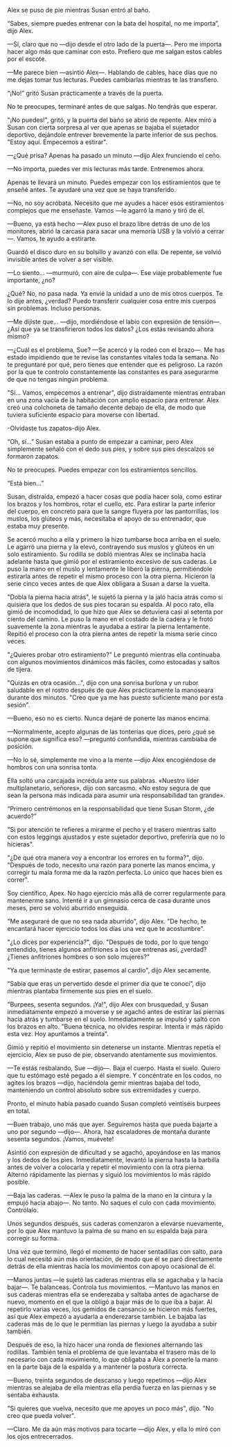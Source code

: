 
Alex se puso de pie mientras Susan entró al baño.

“Sabes, siempre puedes entrenar con la bata del hospital, no me importa”, dijo Alex.

—Sí, claro que no —dijo desde el otro lado de la puerta—. Pero me importa hacer algo más que caminar con esto. Prefiero que me salgan estos cables por el escote.

—Me parece bien —asintió Alex—. Hablando de cables, hace días que no me dejas tomar tus lecturas. Puedes cambiarlas mientras te las transfiero.

“¡No!” gritó Susan prácticamente a través de la puerta.

No te preocupes, terminaré antes de que salgas. No tendrás que esperar.

"¡No puedes!", gritó, y la puerta del baño se abrió de repente. Alex miró a Susan con cierta sorpresa al ver que apenas se bajaba el sujetador deportivo, dejándole entrever brevemente la parte inferior de sus pechos. "Estoy aquí. Empecemos a estirar".

—¿Qué prisa? Apenas ha pasado un minuto —dijo Alex frunciendo el ceño.

—No importa, puedes ver mis lecturas más tarde. Entrenemos ahora.

Apenas te llevará un minuto. Puedes empezar con los estiramientos que te enseñé antes. Te ayudaré una vez que se haya transferido.

—No, no soy acróbata. Necesito que me ayudes a hacer esos estiramientos complejos que me enseñaste. Vamos —le agarró la mano y tiró de él.

—Bueno, ya está hecho —Alex puso el brazo libre detrás de uno de los monitores, abrió la carcasa para sacar una memoria USB y la volvió a cerrar—. Vamos, te ayudo a estirarte.

Guardó el disco duro en su bolsillo y avanzó con ella. De repente, se volvió invisible antes de volver a ser visible.

—Lo siento... —murmuró, con aire de culpa—. Ese viaje probablemente fue importante, ¿no?

¿Qué? No, no pasa nada. Ya envié la unidad a uno de mis otros cuerpos. Te lo dije antes, ¿verdad? Puedo transferir cualquier cosa entre mis cuerpos sin problemas. Incluso personas.

—Me dijiste que... —dijo, mordiéndose el labio con expresión de tensión—. ¿Así que ya se transfirieron todos los datos? ¿Los estás revisando ahora mismo?

—¿Cuál es el problema, Sue? —Se acercó y la rodeó con el brazo—. Me has estado impidiendo que te revise las constantes vitales toda la semana. No te preguntaré por qué, pero tienes que entender que es peligroso. La razón por la que te controlo constantemente las constantes es para asegurarme de que no tengas ningún problema.

"Sí... Vamos, empecemos a entrenar", dijo distraídamente mientras entraban en una zona vacía de la habitación con amplio espacio para entrenar. Alex creó una colchoneta de tamaño decente debajo de ella, de modo que tuviera suficiente espacio para moverse con libertad.

-Olvidaste tus zapatos-dijo Alex.

“Oh, sí…” Susan estaba a punto de empezar a caminar, pero Alex simplemente señaló con el dedo sus pies, y sobre sus pies descalzos se formaron zapatos.

No te preocupes. Puedes empezar con los estiramientos sencillos.

“Está bien…”

Susan, distraída, empezó a hacer cosas que podía hacer sola, como estirar los brazos y los hombros, rotar el cuello, etc. Para estirar la parte inferior del cuerpo, en concreto para que la sangre fluyera por las pantorrillas, los muslos, los glúteos y más, necesitaba el apoyo de su entrenador, que estaba muy presente.

Se acercó mucho a ella y primero la hizo tumbarse boca arriba en el suelo. Le agarró una pierna y la elevó, contrayendo sus muslos y glúteos en un solo estiramiento. Su rodilla se dobló mientras Alex se inclinaba hacia adelante hasta que gimió por el estiramiento excesivo de sus caderas. Le puso la mano en el muslo y lentamente le liberó la pierna, permitiéndole estirarla antes de repetir el mismo proceso con la otra pierna. Hicieron la serie cinco veces antes de que Alex obligara a Susan a darse la vuelta.

"Dobla la pierna hacia atrás", le sujetó la pierna y la jaló hacia atrás como si quisiera que los dedos de sus pies tocaran su espalda. Al poco rato, ella gimió de incomodidad, lo que hizo que Alex se detuviera casi al setenta por ciento del camino. Le puso la mano en el costado de la cadera y le frotó suavemente la zona mientras le ayudaba a estirar la pierna lentamente. Repitió el proceso con la otra pierna antes de repetir la misma serie cinco veces.

"¿Quieres probar otro estiramiento?" Le preguntó mientras ella continuaba con algunos movimientos dinámicos más fáciles, como estocadas y saltos de tijera.

"Quizás en otra ocasión...", dijo con una sonrisa burlona y un rubor saludable en el rostro después de que Alex prácticamente la manoseara durante dos minutos. "Creo que ya me has puesto suficiente mano por esta sesión".

—Bueno, eso no es cierto. Nunca dejaré de ponerte las manos encima.

—Normalmente, acepto algunas de las tonterías que dices, pero ¿qué se supone que significa eso? —preguntó confundida, mientras cambiaba de posición.

—No lo sé, simplemente me vino a la mente —dijo Alex encogiéndose de hombros con una sonrisa tonta.

Ella soltó una carcajada incrédula ante sus palabras. «Nuestro líder multiplanetario, señores», dijo con sarcasmo. «No estoy segura de que sean la persona más indicada para asumir una responsabilidad tan grande».

“Primero centrémonos en la responsabilidad que tiene Susan Storm, ¿de acuerdo?”

"Si por atención te refieres a mirarme el pecho y el trasero mientras salto con estos leggings ajustados y este sujetador deportivo, preferiría que no lo hicieras".

"¿De qué otra manera voy a encontrar los errores en tu forma?", dijo. "Después de todo, necesito una razón para ponerte las manos encima, y ​​corregir tu mala forma me da la razón perfecta. Lo único que haces bien es correr".

Soy científico, Apex. No hago ejercicio más allá de correr regularmente para mantenerme sano. Intenté ir a un gimnasio cerca de casa durante unos meses, pero se volvió aburrido enseguida.

"Me aseguraré de que no sea nada aburrido", dijo Alex. "De hecho, te encantará hacer ejercicio todos los días una vez que te acostumbre".

"¿Lo dices por experiencia?", dijo. "Después de todo, por lo que tengo entendido, tienes algunos anfitriones a los que entrenas así, ¿verdad? ¿Tienes anfitriones hombres o son solo mujeres?"

"Ya que terminaste de estirar, pasemos al cardio", dijo Alex secamente.

“Sabía que eras un pervertido desde el primer día que te conocí”, dijo mientras plantaba firmemente sus pies en el suelo.

"Burpees, sesenta segundos. ¡Ya!", dijo Alex con brusquedad, y Susan inmediatamente empezó a moverse y se agachó antes de estirar las piernas hacia atrás y tumbarse en el suelo. Inmediatamente se impulsó y saltó con los brazos en alto. "Buena técnica, no olvides respirar. Intenta ir más rápido esta vez. Hoy apuntamos a treinta".

Gimió y repitió el movimiento sin detenerse un instante. Mientras repetía el ejercicio, Alex se puso de pie, observando atentamente sus movimientos.

—Te estás resbalando, Sue —dijo—. Baja el cuerpo. Hasta el suelo. Quiero que tu estómago esté pegado a él siempre. Y concéntrate en los codos, no agites los brazos —dijo, haciéndola gemir mientras bajaba del todo, manteniendo un control absoluto sobre sus extremidades y cuerpo.

Pronto, el minuto había pasado cuando Susan completó veintiséis burpees en total.

—Buen trabajo, uno más que ayer. Seguiremos hasta que pueda bajarte a uno por segundo —dijo—. Ahora, haz escaladores de montaña durante sesenta segundos. ¡Vamos, muévete!

Asintió con expresión de dificultad y se agachó, apoyándose en las manos y los dedos de los pies. Inmediatamente, levantó la pierna hasta la barbilla antes de volver a colocarla y repetir el movimiento con la otra pierna. Alternó rápidamente las piernas y siguió los movimientos lo más rápido posible.

—Baja las caderas. —Alex le puso la palma de la mano en la cintura y la empujó hacia abajo—. No tanto. No saques el culo con cada movimiento. Contrólalo.

Unos segundos después, sus caderas comenzaron a elevarse nuevamente, por lo que Alex mantuvo la palma de su mano en su espalda baja para corregir su forma.

Una vez que terminó, llegó el momento de hacer sentadillas con salto, para lo cual necesitó aún más orientación, de modo que él se paró directamente detrás de ella mientras hacía los movimientos con apoyo ocasional de él.

—Manos juntas —le sujetó las caderas mientras ella se agachaba y la hacía bajar—. Te balanceas. Controla tus movimientos. —Mantuvo las manos en sus caderas mientras ella se enderezaba y saltaba antes de agacharse de nuevo, momento en el que la obligó a bajar más de lo que iba a bajar. Al repetirlo varias veces, los gemidos de cansancio se hicieron más fuertes, así que Alex empezó a ayudarla a enderezarse también. Le bajaba las caderas más de lo que le permitían las piernas y luego la ayudaba a subir también.

Después de eso, la hizo hacer una ronda de flexiones alternando las rodillas. También tenía el problema de que levantaba el trasero más de lo necesario con cada movimiento, lo que obligaba a Alex a ponerle la mano en la parte baja de la espalda y a mantener la postura correcta.

—Bueno, treinta segundos de descanso y luego repetimos —dijo Alex mientras se alejaba de ella mientras ella perdía fuerza en las piernas y se sentaba exhausta.

"Si quieres que vuelva, necesito que me apoyes un poco más", dijo. "No creo que pueda volver".

—Claro. Me da aún más motivos para tocarte —dijo Alex, y ella lo miró con los ojos entrecerrados.